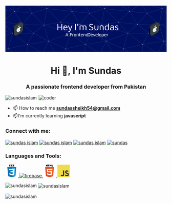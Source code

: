 ![Header](https://github.com/sundasislam/sundasislam/blob/main/github-header-image%20(3).png?raw=true)

<h1 align="center">Hi 👋, I'm Sundas</h1>
<h3 align="center">A passionate frontend developer from Pakistan</h3>
<img align="right" alt="coder" width="400px" src="https://cdn.dribbble.com/users/4055494/screenshots/15215756/lottie-000_1_1.gif">
<p align="left"> <img src="https://komarev.com/ghpvc/?username=sundasislam&label=Profile%20views&color=0e75b6&style=flat" alt="sundasislam" /> </p>

- 📫 How to reach me **sundassheikh54@gmail.com**
- 📫I'm currently learning <b>javascript</b>

<h3 align="left">Connect with me:</h3>
<p align="left">
<a href="https://linkedin.com/in/sundas islam" target="blank"><img align="center" src="https://raw.githubusercontent.com/rahuldkjain/github-profile-readme-generator/master/src/images/icons/Social/linked-in-alt.svg" alt="sundas islam" height="30" width="40" /></a>
<a href="https://fb.com/sundas islam" target="blank"><img align="center" src="https://raw.githubusercontent.com/rahuldkjain/github-profile-readme-generator/master/src/images/icons/Social/facebook.svg" alt="sundas islam" height="30" width="40" /></a>
<a href="https://instagram.com/sundas islam" target="blank"><img align="center" src="https://raw.githubusercontent.com/rahuldkjain/github-profile-readme-generator/master/src/images/icons/Social/instagram.svg" alt="sundas islam" height="30" width="40" /></a>
<a href="https://www.youtube.com/c/sundas" target="blank"><img align="center" src="https://raw.githubusercontent.com/rahuldkjain/github-profile-readme-generator/master/src/images/icons/Social/youtube.svg" alt="sundas" height="30" width="40" /></a>
</p>

<h3 align="left">Languages and Tools:</h3>
<p align="left"> <a href="https://www.w3schools.com/css/" target="_blank" rel="noreferrer"> <img src="https://raw.githubusercontent.com/devicons/devicon/master/icons/css3/css3-original-wordmark.svg" alt="css3" width="40" height="40"/> </a> <a href="https://firebase.google.com/" target="_blank" rel="noreferrer"> <img src="https://www.vectorlogo.zone/logos/firebase/firebase-icon.svg" alt="firebase" width="40" height="40"/> </a> <a href="https://www.w3.org/html/" target="_blank" rel="noreferrer"> <img src="https://raw.githubusercontent.com/devicons/devicon/master/icons/html5/html5-original-wordmark.svg" alt="html5" width="40" height="40"/> </a> <a href="https://developer.mozilla.org/en-US/docs/Web/JavaScript" target="_blank" rel="noreferrer"> <img src="https://raw.githubusercontent.com/devicons/devicon/master/icons/javascript/javascript-original.svg" alt="javascript" width="40" height="40"/> </a> </p>

<p><img align="left" src="https://github-readme-stats.vercel.app/api/top-langs?username=sundasislam&show_icons=true&locale=en&layout=compact" alt="sundasislam" /></p>

<p>&nbsp;<img align="center" src="https://github-readme-stats.vercel.app/api?username=sundasislam&show_icons=true&locale=en" alt="sundasislam" /></p>

<p><img align="center" src="https://github-readme-streak-stats.herokuapp.com/?user=sundasislam&" alt="sundasislam" /></p>
